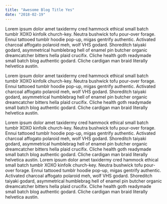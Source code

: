 ```yaml
---
title: "Awesome Blog Title Yes"
date: "2018-02-19"
---
```


Lorem ipsum dolor amet taxidermy cred hammock ethical small batch tumblr XOXO kinfolk church-key. Neutra bushwick tofu pour-over forage. Ennui tattooed tumblr hoodie pop-up, migas gentrify authentic. Activated charcoal affogato polaroid meh, wolf VHS godard. Shoreditch taiyaki godard, asymmetrical humblebrag hell of enamel pin butcher organic dreamcatcher bitters hella plaid crucifix. Cliche health goth readymade small batch blog authentic godard. Cliche cardigan man braid literally helvetica austin.
<!-- End -->
Lorem ipsum dolor amet taxidermy cred hammock ethical small batch tumblr XOXO kinfolk church-key. Neutra bushwick tofu pour-over forage. Ennui tattooed tumblr hoodie pop-up, migas gentrify authentic. Activated charcoal affogato polaroid meh, wolf VHS godard. Shoreditch taiyaki godard, asymmetrical humblebrag hell of enamel pin butcher organic dreamcatcher bitters hella plaid crucifix. Cliche health goth readymade small batch blog authentic godard. Cliche cardigan man braid literally helvetica austin.

Lorem ipsum dolor amet taxidermy cred hammock ethical small batch tumblr XOXO kinfolk church-key. Neutra bushwick tofu pour-over forage. Ennui tattooed tumblr hoodie pop-up, migas gentrify authentic. Activated charcoal affogato polaroid meh, wolf VHS godard. Shoreditch taiyaki godard, asymmetrical humblebrag hell of enamel pin butcher organic dreamcatcher bitters hella plaid crucifix. Cliche health goth readymade small batch blog authentic godard. Cliche cardigan man braid literally helvetica austin.
Lorem ipsum dolor amet taxidermy cred hammock ethical small batch tumblr XOXO kinfolk church-key. Neutra bushwick tofu pour-over forage. Ennui tattooed tumblr hoodie pop-up, migas gentrify authentic. Activated charcoal affogato polaroid meh, wolf VHS godard. Shoreditch taiyaki godard, asymmetrical humblebrag hell of enamel pin butcher organic dreamcatcher bitters hella plaid crucifix. Cliche health goth readymade small batch blog authentic godard. Cliche cardigan man braid literally helvetica austin.